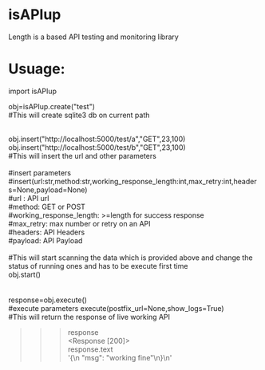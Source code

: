 # isAPIup
Length is a based API testing and monitoring library




# Usuage:

import isAPIup


obj=isAPIup.create("test")<br>
#This will create sqlite3 db on current path<br>
<br>

obj.insert("http://localhost:5000/test/a","GET",23,100)<br>
obj.insert("http://localhost:5000/test/b","GET",23,100)<br>
#This will insert the url and other parameters<br>
<br>
#insert parameters<br>
#insert(url:str,method:str,working_response_length:int,max_retry:int,headers=None,payload=None)<br>
#url : API url<br>
#method:  GET or POST<br>
#working_response_length: >=length for success response<br>
#max_retry: max number or retry on an API<br>
#headers: API Headers<br>
#payload: API Payload<br>
<br>
#This will start scanning the data which is provided above and change the status of running ones and has to be execute first time<br>
obj.start()<br>
<br>
<br>
response=obj.execute()<br>
#execute parameters execute(postfix_url=None,show_logs=True)<br>
#This will return the response of live working API<br>
>>> response<br>
<Response [200]><br>
>>> response.text<br>
'{\n  "msg": "working fine"\n}\n'


